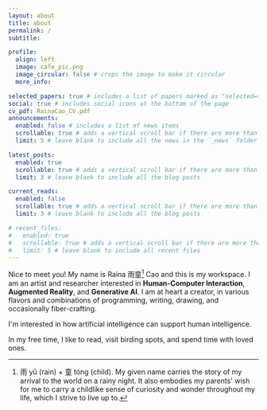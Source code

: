 ```yaml
---
layout: about
title: about
permalink: /
subtitle:

profile:
  align: left
  image: cafe_pic.png
  image_circular: false # crops the image to make it circular
  more_info:

selected_papers: true # includes a list of papers marked as "selected={true}"
social: true # includes social icons at the bottom of the page
cv_pdf: RainaCao_CV.pdf
announcements:
  enabled: false # includes a list of news items
  scrollable: true # adds a vertical scroll bar if there are more than 3 news items
  limit: 5 # leave blank to include all the news in the `_news` folder

latest_posts:
  enabled: true
  scrollable: true # adds a vertical scroll bar if there are more than 3 new posts items
  limit: 3 # leave blank to include all the blog posts

current_reads:
  enabled: false
  scrollable: true # adds a vertical scroll bar if there are more than 3 new posts items
  limit: 3 # leave blank to include all the blog posts

# recent_files:
#   enabled: true
#   scrollable: true # adds a vertical scroll bar if there are more than 3 items
#   limit: 5 # leave blank to include all recent files
---
```



Nice to meet you! My name is Raina 雨童[^yutong] Cao and this is my workspace. I am an artist and researcher interested in **Human-Computer Interaction**, **Augmented Reality**, and **Generative AI**. I am at heart a creator, in various flavors and combinations of programming, writing, drawing, and occasionally fiber-crafting. 

I'm interested in how artificial intelligence can support human intelligence.

In my free time, I like to read, visit birding spots, and spend time with loved ones.

[^yutong]: 雨 yǔ (rain) + 童 tóng (child). My given name carries the story of my arrival to the world on a rainy night. It also embodies my parents' wish for me to carry a childlike sense of curiosity and wonder throughout my life, which I strive to live up to.